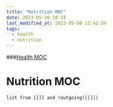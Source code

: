 ```yaml
---
title: "Nutrition MOC"
date: 2023-05-16 18:33
last_modified_at: 2023-05-08 12:42:54
tags:
  - health
  - nutrition
---
```

###[Health MOC](Health%20MOC.md)

# Nutrition MOC

```dataview
list from [[]] and !outgoing([[]])
```
